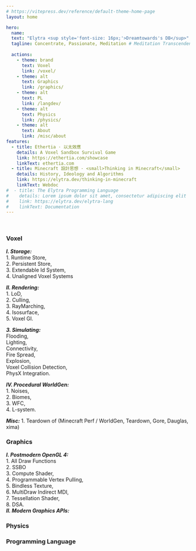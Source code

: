 ```yaml
---
# https://vitepress.dev/reference/default-theme-home-page
layout: home

hero:
  name: 
  text: "Elytra <sup style='font-size: 16px;'>Dreamtowards's DB</sup>" #"<img src='/assets/elytra-corp.png' style='height: 64px; '>"
  tagline: Concentrate, Passionate, Meditation # Meditation Transcendent # <small>we living in a twilight world, there are no friends at dusk huh</small> # Ignite Passionate, Elevate Soaring<small> · 点燃热情 助力翱翔</small>
  
  actions:
    - theme: brand
      text: Voxel
      link: /voxel/
    - theme: alt
      text: Graphics
      link: /graphics/
    - theme: alt
      text: PL
      link: /langdev/
    - theme: alt
      text: Physics
      link: /physics/
    - theme: alt
      text: About
      link: /misc/about
features:
  - title: Ethertia · 以太效應
    details: A Voxel Sandbox Survival Game
    link: https://ethertia.com/showcase
    linkText: ethertia.com
  - title: Minecraft 設計思想 · <small>Thinking in Minecraft</small>
    details: History, Ideology and Algorithms
    link: https://elytra.dev/thinking-in-minecraft
    linkText: Webdoc
#  - title: The Elytra Programming Language
#    details: Lorem ipsum dolor sit amet, consectetur adipiscing elit
#    link: https://elytra.dev/elytra-lang
#    linkText: Documentation
---
```


<br>


### Voxel

***I. Storage:***     
    1. Runtime Store,   
    2. Persistent Store,   
    3. Extendable Id System,   
    4. Unaligned Voxel Systems  

***II. Rendering:***   
    1. LoD,   
    2. Culling,   
    3. RayMarching,   
    4. Isosurface,   
    5. Voxel GI.  

***3. Simulating:***   
   Flooding,  
   Lighting,  
   Connectivity,  
   Fire Spread,  
   Explosion,  
   Voxel Collision Detection,  
   PhysX Integration.  

***IV. Procedural WorldGen:***  
    1. Noises,   
    2. Biomes,   
    3. WFC,   
    4. L-system.    

***Misc:*** 
    1. Teardown of (Minecraft Perf / WorldGen, Teardown, Gore, Dauglas, xima)  

### Graphics

***I. Postmodern OpenGL 4:***  
    1. All Draw Functions  
    2. SSBO  
    3. Compute Shader,  
    4. Programmable Vertex Pulling,   
    5. Bindless Texture,   
    6. MultiDraw Indirect MDI,   
    7. Tessellation Shader,   
    8. DSA.   
***II. Modern Graphics APIs:***  


### Physics

### Programming Language


<!-- # Projects -->

<!-- <div class="VPFeatures VPHomeFeatures VPFeatures vp-raw" style="margin: 14px 0">
  <div class="project-items">
    <VPProject 
      title="Ethertia · 以太效應" 
      details="Lorem ipsum dolor sit amet, consectetur adipiscing elit"
      link="https://ethertia.com/showcase"
      linkText="ethertia.com"/>
    <VPProject 
      title="Minecraft 設計思想 · <small>Thinking in Minecraft</small>" 
      details="Lorem ipsum dolor sit amet, consectetur adipiscing elit"
      link="https://elytra.dev/thinking-in-minecraft"
      linkText="Webdoc"/>
    <VPProject 
      title="The Elytra Programming Language" 
      details="Lorem ipsum dolor sit amet, consectetur adipiscing elit"
      link="https://elytra.dev/lang"
      linkText="Documentation"/>
  </div>
</div> -->

<!-- # Playlists -->

<!-- <p>Ethertia Devlog</p> -->
<!-- <div>
  <EtVideo
    title="温度湿度等参数 生物群系设计 E1 | Ethertia 23u02"
    desc="Jan 12, 2023 · 02:44"
    link="https://www.bilibili.com/video/BV1YY4y1f77G"
    cover_url="https://elytra.dev/~pris/res/vp/bio1.png"/>
  <EtVideo
    title="温度湿度等参数 生物群系设计 E1 | Ethertia 23u02"
    desc="Jan 12, 2023 · 02:44"
    link="https://www.bilibili.com/video/BV1YY4y1f77G"
    cover_url="https://elytra.dev/~pris/res/vp/bio1.png"/>
</div> -->

<!-- # Blogs -->

<!-- <div>
  <EtPost
    title="Dive into Minecraft Terrain Generation"
    desc="Atmosphere always is Spherical due to Gravity Theory."
    link="https://www.bilibili.com/video/BV1YY4y1f77G"
    date="2022-12-03"
    cover_url="https://elytra.dev/~pris/res/bg21.png"
    tags="Agood;Abcs"/>
    
  <EtPost
    title="Flat Atmosphere Rendering"
    desc="Atmosphere always is Spherical due to Gravity Theory."
    link="https://www.bilibili.com/video/BV1YY4y1f77G"
    date="2022-12-03"
    cover_url="https://elytra.dev/~pris/res/bg2.png"/>

  <EtPost
    title="Raymarching World-Ray Generation"
    desc="Ray, ClipSpace to WorldSpace with MVP Transformations."
    link="https://www.bilibili.com/video/BV1YY4y1f77G"
    date="2022-12-03"/>
  <EtPost
    title="Naive SurfaceNets Implmentation"
    desc="Conversion of Ray from ClipSpace to WorldSpace with MVP"
    link="https://www.bilibili.com/video/BV1YY4y1f77G"
    date="2022-12-03"/>
</div> -->


<!-- # Articles · Papers · Publications 

# Gallery

# About -->





<!-- <VPTeamMembers size="small" :members="members" /> -->


<!-- <style>

.vp-doc h1 {
  font-size: 30px;
  font-weight: 200;
  font-family: system-ui, -apple-system, "Segoe UI", Roboto, "Helvetica Neue", "Noto Sans", "Liberation Sans", Arial, sans-serif, "Apple Color Emoji", "Segoe UI Emoji", "Segoe UI Symbol", "Noto Color Emoji";
  margin: 42px 0 18px 0;
}


.project-items {
  display: flex;
  flex-wrap: wrap;
  justify-content: space-between;
  align-items: stretch;
  gap: 12px
}

</style> -->

<!--script setup>

import VPProject from '/components/VPProject.vue'

import EtVideo from '/components/VPVideo.vue'
import EtPost from '/components/VPPost.vue'

import { VPTeamMembers } from 'vitepress/theme';
const members = [
  {
    avatar: 'https://www.github.com/Dreamtowards.png',
    name: 'Dreamtowards',
    title: 'Creator',
    links: [
      { icon: 'github', link: 'https://github.com/Dreamtowards' },
      { icon: 'twitter', link: 'https://twitter.com/Dreamtowards' }
    ],
    // sponsor: "sth",
    // actionText: "Action"
  },
  {
    avatar: 'https://www.github.com/thaumstrial.png',
    name: 'Thaumstrial',
    title: 'Creator',
    links: [
      { icon: 'github', link: 'https://github.com/thaumstrial' },
      { icon: 'twitter', link: 'https://twitter.com/thaumstrial' }
    ]
  },
  {
    avatar: 'https://www.github.com/okkmnone.png',
    name: 'Master Foo',
    title: 'Technical Adviser',
    links: [
      { icon: 'github', link: 'https://github.com/thaumstrial' },
      { icon: 'twitter', link: 'https://twitter.com/thaumstrial' }
    ]
  },
]
</script-->

